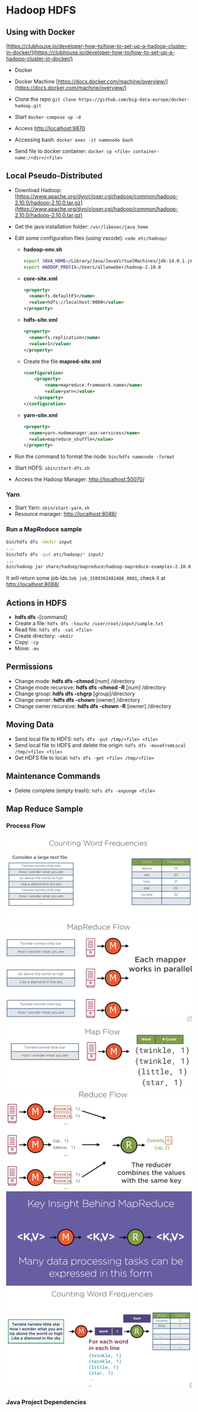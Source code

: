 # Hadoop HDFS

## Using with Docker

[https://clubhouse.io/developer-how-to/how-to-set-up-a-hadoop-cluster-in-docker/](https://clubhouse.io/developer-how-to/how-to-set-up-a-hadoop-cluster-in-docker/)

* Docker
* Docker Machine [https://docs.docker.com/machine/overview/](https://docs.docker.com/machine/overview/)
* Clone the repo `git clone https://github.com/big-data-europe/docker-hadoop.git`
* Start `docker-compose up -d`
* Access [http://localhost:9870](http://localhost:9870)

* Accessing bash: `docker exec -it namenode bash`
* Send file to docker container: `docker cp <file> container-name:/<dir>/<file>`

## Local Pseudo-Distributed

* Download Hadoop: [https://www.apache.org/dyn/closer.cgi/hadoop/common/hadoop-2.10.0/hadoop-2.10.0.tar.gz](https://www.apache.org/dyn/closer.cgi/hadoop/common/hadoop-2.10.0/hadoop-2.10.0.tar.gz)

* Get the java installation folder: `/usr/libexec/java_home`

* Edit some configuration files (using vscode): `code etc/hadoop/`
  * **hadoop-env.sh**

    ```bash
    export JAVA_HOME=/Library/Java/JavaVirtualMachines/jdk-14.0.1.jdk/Contents/Home
    export HADDOP_PREFIX=/Users/allanweber/hadoop-2.10.0
    ```

  * **core-site.xml**

      ```xml
      <property>
        <name>fs.defaultFS</name>
        <value>hdfs://localhost:9000</value>
      </property>
      ```

  * **hdfs-site.xml**

    ```xml
    <property>
      <name>fs.replication</name>
      <value>1</value>
    </property>
    ```

  * Create the file **mapred-site.xml**

    ```xml
    <configuration>
        <property>
            <name>mapreduce.framework.name</name>
            <value>yarn</value>
        </property>
    </configuration>
    ```

  * **yarn-site.xml**

    ```xml
    <property>
      <name>yarn.nodemanager.aux-services</name>
      <value>mapreduce_shuffle</value>
    </property>
    ```

* Run the command to format the node: `bin/hdfs namenode -format`
* Start HDFS: `sbin/start-dfs.sh`
* Access the Hadoop Manager: [http://localhost:50070/](http://localhost:50070/)

### Yarn

* Start Yarn: `sbin/start-yarn.sh`
* Resource manager: [http://localhost:8088/](http://localhost:8088/)

### Run a MapReduce sample

```bash
bin/hdfs dfs -mkdir input
...
bin/hdfs dfs -put etc/hadoop/* input/
...
bin/hadoop jar share/hadoop/mapreduce/hadoop-mapreduce-examples-2.10.0.jar grep input output 'dfs[a-z.]+'
```

It will return some job ids:`Job job_1589362481488_0001`, check it at [http://localhost:8088/](http://localhost:8088/)

## Actions in HDFS

* **hdfs dfs -**[command]
* Create a file: `hdfs dfs -touchz /user/root/input/sample.txt`
* Read file: `hdfs dfs -cat <file>`
* Create directory: `-mkdir`
* Copy: `-cp`
* Move: `-mv`

## Permissions

* Change mode: **hdfs dfs -chmod** [num] /directory
* Change mode recursive: **hdfs dfs -chmod -R** [num] /directory
* Change group: **hdfs dfs -chgrp** [group]/directory
* Change owner: **hdfs dfs -chown** [owner] /directory
* Change owner recursive: **hdfs dfs -chown -R** [owner] /directory

## Moving Data

* Send local file to HDFS: `hdfs dfs -put /tmp/<file> <file>`
* Send local file to HDFS and delete the origin: `hdfs dfs -moveFromLocal /tmp/<file> <file>`
* Get HDFS file to local: `hdfs dfs -get <file> /tmp/<file>`

## Maintenance Commands

* Delete complete (empty trash): `hdfs dfs -expunge <file>`

## Map Reduce Sample

### Process Flow

<img src="./img/1.png">
<img src="./img/2.png">
<img src="./img/3.png">
<img src="./img/4.png">
<img src="./img/5.png">
<img src="./img/6.png">

### Java Project Dependencies
